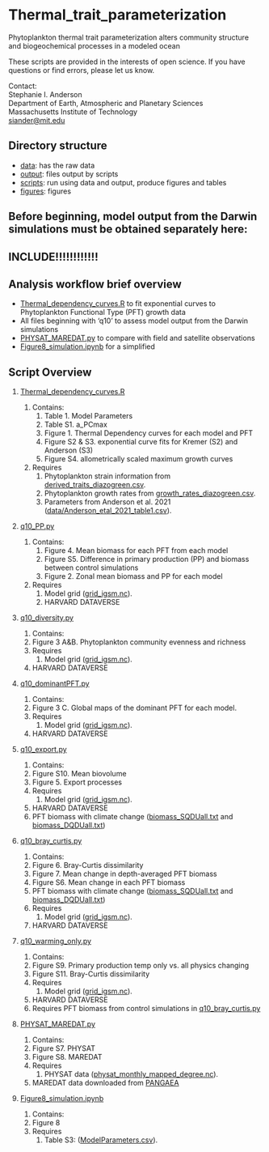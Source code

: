 # Thermal_trait_parameterization
Phytoplankton thermal trait parameterization alters community structure and biogeochemical processes in a modeled ocean 

These scripts are provided in the interests of open science. If you have questions or find errors, please let us know.

Contact:<br/>
Stephanie I. Anderson<br/>
Department of Earth, Atmospheric and Planetary Sciences<br/>
Massachusetts Institute of Technology<br/>
siander@mit.edu<br/>


## Directory structure
- [data](data/): has the raw data
- [output](output/): files output by scripts 
- [scripts](scripts/): run using data and output, produce figures and tables
- [figures](figures/):  figures


## Before beginning, model output from the Darwin simulations must be obtained separately here:
## INCLUDE!!!!!!!!!!!!


## Analysis  workflow brief overview
- [Thermal_dependency_curves.R](scripts/Thermal_dependency_curves.R) to fit exponential curves to Phytoplankton Functional Type (PFT) growth data
- All files beginning with ‘q10’ to assess model output from the Darwin simulations
- [PHYSAT_MAREDAT.py](scripts/PHYSAT_MAREDAT.py) to compare with field and satellite observations
- [Figure8_simulation.ipynb](scripts/Figure8_simulation.ipynb) for a simplified 


## Script Overview

1. [Thermal_dependency_curves.R](scripts/Thermal_dependency_curves.R)
    1. Contains:
       	 1. Table 1. Model Parameters
       	 2. Table S1. a_PCmax
       	 3. Figure 1. Thermal Dependency curves for each model and PFT
       	 4. Figure S2 & S3. exponential curve fits for Kremer (S2) and Anderson (S3)
       	 5. Figure S4. allometrically scaled maximum growth curves
    2. Requires
       	 1. Phytoplankton strain information from [derived_traits_diazogreen.csv](data/derived_traits_diazogreen.csv).
       	 2. Phytoplankton growth rates from [growth_rates_diazogreen.csv](data/growth_rates_diazogreen.csv).
       	 3. Parameters from Anderson et al. 2021 ([data/Anderson_etal_2021_table1.csv](data/data/Anderson_etal_2021_table1.csv)).

2. [q10_PP.py](scripts/q10_PP.py)
    1. Contains:
       	 1. Figure 4. Mean biomass for each PFT from each model
       	 2. Figure S5. Difference in primary production (PP) and biomass between control simulations
       	 3. Figure 2. Zonal mean biomass and PP for each model
    2. Requires
       	 1. Model grid ([grid_igsm.nc](data/grid_igsm.nc)).
       	 2. HARVARD DATAVERSE

3. [q10_diversity.py](scripts/q10_diversity.py)
    1. Contains:
	1. Figure 3 A&B. Phytoplankton community evenness and richness
    2. Requires
       	1. Model grid ([grid_igsm.nc](data/grid_igsm.nc)).
	2. HARVARD DATAVERSE

4. [q10_dominantPFT.py](scripts/q10_dominantPFT.py)
    1. Contains:
	1. Figure 3 C. Global maps of the dominant PFT for each model.
    2. Requires
       	1. Model grid ([grid_igsm.nc](data/grid_igsm.nc)).
	2. HARVARD DATAVERSE

5. [q10_export.py](scripts/q10_export.py)
    1. Contains:
	1. Figure S10. Mean biovolume
	2. Figure 5. Export processes
    2. Requires
       	1. Model grid ([grid_igsm.nc](data/grid_igsm.nc)).
	2. HARVARD DATAVERSE
	3. PFT biomass with climate change ([biomass_SQDUall.txt](output/biomass_SQDUall.txt) and [biomass_DQDUall.txt](output/biomass_DQDUall.txt))

6. [q10_bray_curtis.py](scripts/q10_bray_curtis.py)
    1. Contains:
	1. Figure 6. Bray-Curtis dissimilarity
	2. Figure 7. Mean change in depth-averaged PFT biomass
	3. Figure S6. Mean change in each PFT biomass
	4. PFT biomass with climate change ([biomass_SQDUall.txt](output/biomass_SQDUall.txt) and [biomass_DQDUall.txt](output/biomass_DQDUall.txt))
    2. Requires
       	1. Model grid ([grid_igsm.nc](data/grid_igsm.nc)).
	2. HARVARD DATAVERSE

7. [q10_warming_only.py](scripts/q10_warming_only.py)
    1. Contains:
	1. Figure S9. Primary production temp only vs. all physics changing
	2. Figure S11. Bray-Curtis dissimilarity
    2. Requires
       	1. Model grid ([grid_igsm.nc](data/grid_igsm.nc)).
	2. HARVARD DATAVERSE
	3. Requires PFT biomass from control simulations in [q10_bray_curtis.py](scripts/q10_bray_curtis.py)

8. [PHYSAT_MAREDAT.py](scripts/PHYSAT_MAREDAT.py)
    1. Contains:
	1. Figure S7. PHYSAT
	2. Figure S8. MAREDAT
    2. Requires
       	1. PHYSAT data ([physat_monthly_mapped_degree.nc](data/physat_monthly_mapped_degree.nc)).
	2. MAREDAT data downloaded from [PANGAEA](http://www.pangaea.de/search?&q=maredat )

9. [Figure8_simulation.ipynb](scripts/Figure8_simulation.ipynb)
    1. Contains:
	1. Figure 8
    2. Requires
       	1. Table S3:  ([ModelParameters.csv](data/ModelParameters.csv)).
